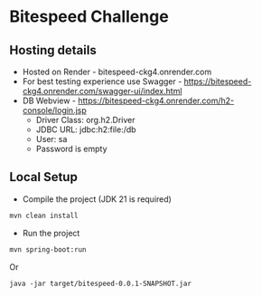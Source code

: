 # Bitespeed Challenge

## Hosting details

- Hosted on Render - bitespeed-ckg4.onrender.com
- For best testing experience use Swagger - https://bitespeed-ckg4.onrender.com/swagger-ui/index.html
- DB Webview - https://bitespeed-ckg4.onrender.com/h2-console/login.jsp
    - Driver Class: org.h2.Driver
    - JDBC URL: jdbc:h2:file:/db
    - User: sa
    - Password is empty

## Local Setup

- Compile the project (JDK 21 is required)
```bash
mvn clean install
```

- Run the project
```bash
mvn spring-boot:run
```
Or
```
java -jar target/bitespeed-0.0.1-SNAPSHOT.jar
```
